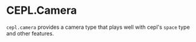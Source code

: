 # CEPL.Camera

`cepl.camera` provides a camera type that plays well with cepl's `space` type and other features.
